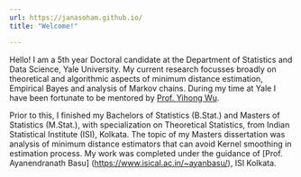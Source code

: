 ```yaml
---
url: https://janasoham.github.io/
title: "Welcome!"

---
```


Hello! I am a 5th year Doctoral candidate at the Department of Statistics and Data Science, Yale University. My current research
focusses broadly on theoretical and algorithmic aspects of minimum distance estimation, Empirical Bayes and analysis of Markov chains.
During my time at Yale I have been fortunate to be mentored by [Prof. Yihong Wu](http://www.stat.yale.edu/~yw562/).

Prior to this, I finished my Bachelors of Statistics (B.Stat.) and Masters of Statistics (M.Stat.), with specialization on Theoretical 
Statistics, from Indian Statistical Institute (ISI), Kolkata. The topic of my Masters dissertation was analysis of minimum distance
estimators that can avoid Kernel smoothing in estimation process. My work was completed under the guidance of [Prof. Ayanendranath Basu]
(https://www.isical.ac.in/~ayanbasu/), ISI Kolkata.

